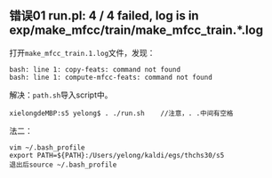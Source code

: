 ## 错误01 run.pl: 4 / 4 failed, log is in exp/make_mfcc/train/make_mfcc_train.*.log
打开`make_mfcc_train.1.log`文件，发现：

    bash: line 1: copy-feats: command not found
    bash: line 1: compute-mfcc-feats: command not found

解决：`path.sh`导入script中。

    xielongdeMBP:s5 yelong$ . ./run.sh    //注意，. .中间有空格
法二：
    
    vim ~/.bash_profile
    export PATH=${PATH}:/Users/yelong/kaldi/egs/thchs30/s5
    退出后source ~/.bash_profile 
